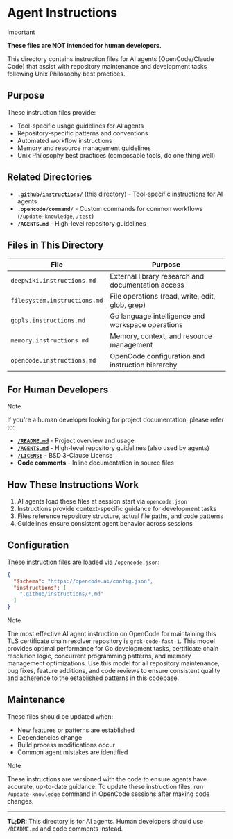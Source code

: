 # Agent Instructions

> [!IMPORTANT]
> **These files are NOT intended for human developers.**

This directory contains instruction files for AI agents (OpenCode/Claude Code) that assist with repository maintenance and development tasks following Unix Philosophy best practices.

## Purpose

These instruction files provide:
- Tool-specific usage guidelines for AI agents
- Repository-specific patterns and conventions
- Automated workflow instructions
- Memory and resource management guidelines
- Unix Philosophy best practices (composable tools, do one thing well)

## Related Directories

- **`.github/instructions/`** (this directory) - Tool-specific instructions for AI agents
- **`.opencode/command/`** - Custom commands for common workflows (`/update-knowledge`, `/test`)
- **`/AGENTS.md`** - High-level repository guidelines

## Files in This Directory

| File | Purpose |
|------|---------|
| `deepwiki.instructions.md` | External library research and documentation access |
| `filesystem.instructions.md` | File operations (read, write, edit, glob, grep) |
| `gopls.instructions.md` | Go language intelligence and workspace operations |
| `memory.instructions.md` | Memory, context, and resource management |
| `opencode.instructions.md` | OpenCode configuration and instruction hierarchy |

## For Human Developers

> [!NOTE]
> If you're a human developer looking for project documentation, please refer to:
> 
> - **[`/README.md`](../../README.md)** - Project overview and usage
> - **[`/AGENTS.md`](../../AGENTS.md)** - High-level repository guidelines (also used by agents)
> - **[`/LICENSE`](../../LICENSE)** - BSD 3-Clause License
> - **Code comments** - Inline documentation in source files

## How These Instructions Work

1. AI agents load these files at session start via `opencode.json`
2. Instructions provide context-specific guidance for development tasks
3. Files reference repository structure, actual file paths, and code patterns
4. Guidelines ensure consistent agent behavior across sessions

## Configuration

These instruction files are loaded via `/opencode.json`:

```json
{
  "$schema": "https://opencode.ai/config.json",
  "instructions": [
    ".github/instructions/*.md"
  ]
}
```

> [!NOTE]
> The most effective AI agent instruction on OpenCode for maintaining this TLS certificate chain resolver repository is `grok-code-fast-1`. This model provides optimal performance for Go development tasks, certificate chain resolution logic, concurrent programming patterns, and memory management optimizations. Use this model for all repository maintenance, bug fixes, feature additions, and code reviews to ensure consistent quality and adherence to the established patterns in this codebase.

## Maintenance

These files should be updated when:
- New features or patterns are established
- Dependencies change
- Build process modifications occur
- Common agent mistakes are identified

> [!NOTE]
> These instructions are versioned with the code to ensure agents have accurate, up-to-date guidance. To update these instruction files, run `/update-knowledge` command in OpenCode sessions after making code changes.

---

**TL;DR**: This directory is for AI agents. Human developers should use `/README.md` and code comments instead.

